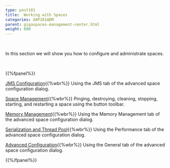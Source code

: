 ```yaml
---
type: post101
title:  Working with Spaces
categories: XAP101ADM
parent: gigaspaces-management-center.html
weight: 600
---
```


<br>


In this section we will show you how to configure and administrate spaces.

<br>

{{%fpanel%}}

[JMS Configuration](./space-jms-gigaspaces-browser.html){{%wbr%}}
Using the JMS tab of the advanced space configuration dialog.


[Space Management](./space-maintenance-gigaspaces-browser.html){{%wbr%}}
Pinging, destroying, cleaning, stopping, starting, and restarting a space using the button toolbar.


[Memory Management](./space-memory-management-gigaspaces-browser.html){{%wbr%}}
Using the Memory Management tab of the advanced space configuration dialog.

[Serialization and Thread Pool](./space-serialization-and-engine-thread-pool-gigaspaces-browser.html){{%wbr%}}
Using the Performance tab of the advanced space configuration dialog.

[Advanced Configuration](./space-timeout,-filters-and-lease-manager-gigaspaces-browser.html){{%wbr%}}
Using the General tab of the advanced space configuration dialog.

{{%/fpanel%}}

